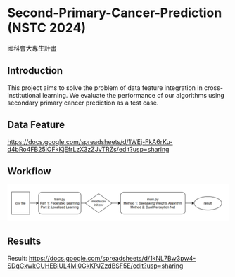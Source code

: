 # Second-Primary-Cancer-Prediction (NSTC 2024)
國科會大專生計畫

## Introduction
This project aims to solve the problem of data feature integration in cross-institutional learning. We evaluate the performance of our algorithms using secondary primary cancer prediction as a test case.

## Data Feature
https://docs.google.com/spreadsheets/d/1WEj-FkA6rKu-d4bRo4FB25iOFkKjEfrLzX3zZJvTRZs/edit?usp=sharing


## Workflow
![alt text](image.png)

## Results

Result: https://docs.google.com/spreadsheets/d/1kNL7Bw3pw4-SDqCxwkCUHEBiUL4Ml0GkKPJZzdBSF5E/edit?usp=sharing     


